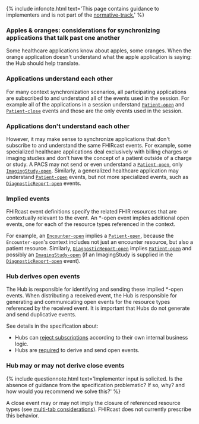 {% include infonote.html text='This page contains guidance to implementers and is not part of the <a href="2_Specification.html">normative-track.</a>' %}


### Apples & oranges: considerations for synchronizing applications that talk past one another

Some healthcare applications know about apples, some oranges. When the orange application doesn't understand what the apple application is saying: the Hub should help translate.

### Applications understand each other
For many context synchronization scenarios, all participating applications are subscribed to and understand all of the events used in the session. For example all of the applications in a session understand [`Patient-open`](3-3-1-Patient-open.html) and [`Patient-close`](3-3-2-Patient-close.html) events and those are the only events used in the session.

### Applications don't understand each other
However, it may make sense to synchronize applications that don't subscribe to and understand the same FHIRcast events. For example, some specialized healthcare applications deal exclusively with billing charges or imaging studies and don't have the concept of a patient outside of a charge or study. A PACS may not send or even understand a [`Patient-open`](3-3-1-Patient-open.html), only [`ImagingStudy-open`](3-5-1-ImagingStudy-open.html). Similarly, a generalized healthcare application may understand [`Patient-open`](3-3-1-Patient-open.html) events, but not more specialized events, such as [`DiagnosticReport-open`](3-6-1-DiagnosticReport-open.html) events. 

### Implied events

FHIRcast event definitions specify the related FHIR resources that are contextually relevant to the event. An *-open event implies additional open events, one for each of the resource types referenced in the context. 

For example, an [`Encounter-open`](3-4-1-Encounter-open.html) implies a [`Patient-open`](3-3-1-Patient-open.html), because the `Encounter-open`'s context includes not just an encounter resource, but also a patient resource. Similarly, [`DiagnosticReport-open`](3-6-1-DiagnosticReport-open.html) implies [`Patient-open`](3-3-1-Patient-open.html) and possibly an [`ImagingStudy-open`](3-5-1-ImagingStudy-open.html) (if an ImagingStudy is supplied in the [`DiagnosticReport-open`](3-6-1-DiagnosticReport-open.html) event).

### Hub derives open events

The Hub is responsible for identifying and sending these implied *-open events. When distributing a received event, the Hub is responsible for generating and communicating open events for the resource types referenced by the received event. It is important that Hubs do not generate and send duplicative events. 


See details in the specification about:
* Hubs can [reject subscriptions](2-4-Subscribing.html#subscription-response) according to their own internal business logic.
* Hubs are [required](2-5-EventNotification.html#hub-generated-open-events) to derive and send open events. 

### Hub may or may not derive close events

{% include questionnote.html text='Implementer input is solicited. Is the absence of guidance from the specification problematic? If so, why? and how would you recommend we solve this?' %}

A close event may or may not imply the closure of referenced resource types (see [multi-tab considerations](4-4-multitab-considerations.html)). FHIRcast does not currently prescribe this behavior. 

